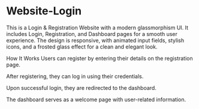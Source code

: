 # Website-Login

This is a Login & Registration Website with a modern glassmorphism UI. It includes Login, Registration, and Dashboard pages for a smooth user experience. The design is responsive, with animated input fields, stylish icons, and a frosted glass effect for a clean and elegant look.

How It Works
Users can register by entering their details on the registration page.

After registering, they can log in using their credentials.

Upon successful login, they are redirected to the dashboard.

The dashboard serves as a welcome page with user-related information.
